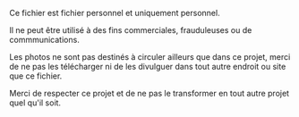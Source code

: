 Ce fichier est fichier personnel et uniquement personnel. 

Il ne peut être utilisé à des fins commerciales, frauduleuses ou de commmunications. 

Les photos ne sont pas destinés à circuler ailleurs que dans ce projet, merci de ne pas les télécharger ni de les divulguer dans tout autre endroit ou site que ce fichier. 

Merci de respecter ce projet et de ne pas le transformer en tout autre projet quel qu'il soit. 
